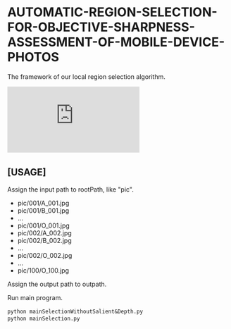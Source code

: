 # AUTOMATIC-REGION-SELECTION-FOR-OBJECTIVE-SHARPNESS-ASSESSMENT-OF-MOBILE-DEVICE-PHOTOS
The framework of our local region selection algorithm.

![image](https://github.com/superuct/AUTOMATIC-REGION-SELECTION-FOR-OBJECTIVE-SHARPNESS-ASSESSMENT-OF-MOBILE-DEVICE-PHOTOS/blob/main/figures/autoRegionS.pdf)

## [USAGE]

Assign the input path to rootPath, like "pic".

- pic/001/A_001.jpg
- pic/001/B_001.jpg
- ...
- pic/001/O_001.jpg
- pic/002/A_002.jpg
- pic/002/B_002.jpg
- ...
- pic/002/O_002.jpg
- ...
- pic/100/O_100.jpg


Assign the output path to outpath.

Run main program.

    python mainSelectionWithoutSalient&Depth.py
    python mainSelection.py
